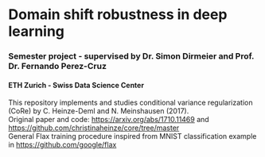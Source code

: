 # Domain shift robustness in deep learning
### Semester project - supervised by Dr. Simon Dirmeier and Prof. Dr. Fernando Perez-Cruz
#### ETH Zurich - Swiss Data Science Center
This repository implements and studies conditional variance regularization (CoRe) by C. Heinze-Deml and N. Meinshausen (2017). <br>
Original paper and code: https://arxiv.org/abs/1710.11469 and https://github.com/christinaheinze/core/tree/master <br>
General Flax training procedure inspired from MNIST classification example in https://github.com/google/flax <br>